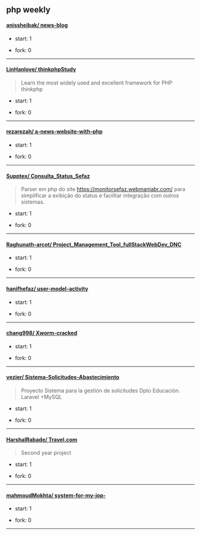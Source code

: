## php weekly

#### [anissheibak/ news-blog](https://github.com/anissheibak/news-blog)
>  
+ start: 1
+ fork: 0
---
#### [LinHanlove/ thinkphpStudy](https://github.com/LinHanlove/thinkphpStudy)
>  Learn the most widely used and excellent framework for PHP thinkphp
+ start: 1
+ fork: 0
---
#### [rezarezah/ a-news-website-with-php](https://github.com/rezarezah/a-news-website-with-php)
>  
+ start: 1
+ fork: 0
---
#### [Supptex/ Consulta_Status_Sefaz](https://github.com/Supptex/Consulta_Status_Sefaz)
>  Parser em php do site https://monitorsefaz.webmaniabr.com/ para simplificar a exibição do status e facilitar integração com outros sistemas.
+ start: 1
+ fork: 0
---
#### [Raghunath-arcot/ Project_Management_Tool_fullStackWebDev_DNC](https://github.com/Raghunath-arcot/Project_Management_Tool_fullStackWebDev_DNC)
>  
+ start: 1
+ fork: 0
---
#### [hanifhefaz/ user-model-activity](https://github.com/hanifhefaz/user-model-activity)
>  
+ start: 1
+ fork: 0
---
#### [chang998/ Xworm-cracked](https://github.com/chang998/Xworm-cracked)
>  
+ start: 1
+ fork: 0
---
#### [vezier/ Sistema-Solicitudes-Abastecimiento](https://github.com/vezier/Sistema-Solicitudes-Abastecimiento)
>  Proyecto Sistema para la gestión de solicitudes Dpto Educación. Laravel +MySQL
+ start: 1
+ fork: 0
---
#### [HarshalRabade/ Travel.com](https://github.com/HarshalRabade/Travel.com)
>  Second year project
+ start: 1
+ fork: 0
---
#### [mahmoudMokhta/ system-for-my-jop-](https://github.com/mahmoudMokhta/system-for-my-jop-)
>  
+ start: 1
+ fork: 0
---